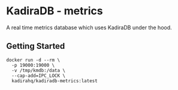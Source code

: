 # KadiraDB - metrics

A real time metrics database which uses KadiraDB under the hood.

## Getting Started

```
docker run -d --rm \
  -p 19000:19000 \
  -v /tmp/kmdb:/data \
  --cap-add=IPC_LOCK \
  kadirahq/kadiradb-metrics:latest
```
